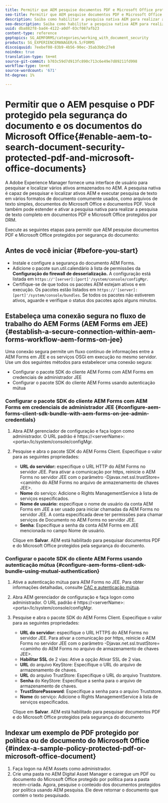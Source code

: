 ```yaml
---
title: Permitir que AEM pesquise documentos PDF e Microsoft Office protegidos pela segurança do documento
seo-title: Permitir que AEM pesquise documentos PDF e Microsoft Office protegidos pela segurança do documento
description: Saiba como habilitar a pesquisa nativa AEM para realizar a pesquisa de texto completo em documentos PDF protegidos por DRM.
seo-description: Saiba como habilitar a pesquisa nativa AEM para realizar a pesquisa de texto completo em documentos PDF protegidos por DRM.
uuid: dba882f8-bad4-4122-a0df-03cf087afb23
content-type: reference
geptopics: SG_AEMFORMS/categories/working_with_document_security
products: SG_EXPERIENCEMANAGER/6.5/FORMS
discoiquuid: 7eebef08-83b9-4b56-90ec-35ab3b0c27e8
noindex: true
translation-type: tm+mt
source-git-commit: b703c59d7d913fc890c713c6e49e7d89211fd998
workflow-type: tm+mt
source-wordcount: '671'
ht-degree: 1%

---
```



# Permitir que o AEM pesquise o PDF protegido pela segurança do documento e os documentos do Microsoft Office{#enable-aem-to-search-document-security-protected-pdf-and-microsoft-office-documents}

A Adobe Experience Manager fornece uma interface de usuário para pesquisar e localizar vários ativos armazenados no AEM. A pesquisa nativa é capaz de pesquisar e localizar ativos AEM e executar pesquisa de texto em vários formatos de documento comumente usados, como arquivos de texto simples, documentos do Microsoft Office e documentos PDF. Você também pode estender e ativar a pesquisa nativa para realizar a pesquisa de texto completo em documentos PDF e Microsoft Office protegidos por DRM.

Execute as seguintes etapas para permitir que AEM pesquise documentos PDF e Microsoft Office protegidos por segurança do documento:

## Antes de você iniciar {#before-you-start}

* Instale e configure a segurança do documento AEM Forms.
* Adicione o pacote sun.util.calendário à lista de permissões da **Configuração do firewall de desserialização.** A configuração está listada em  `https://'[server]:[port]'/system/console/configMgr`.
* Certifique-se de que todos os pacotes AEM estejam ativos e em execução. Os pacotes estão listados em `https://'[server]:[port]'/system/console/bundles`. Se todos os pacotes não estiverem ativos, aguarde e verifique o status dos pacotes após alguns minutos.

## Estabeleça uma conexão segura no fluxo de trabalho do AEM Forms (AEM Forms em JEE) {#establish-a-secure-connection-within-aem-forms-workflow-aem-forms-on-jee}

Uma conexão segura permite um fluxo contínuo de informações entre a AEM Forms em JEE e os serviços OSGi em execução no mesmo servidor. Use um dos seguintes métodos para estabelecer uma conexão segura:

* Configurar o pacote SDK do cliente AEM Forms com AEM Forms em credenciais de administrador JEE
* Configurar o pacote SDK do cliente AEM Forms usando autenticação mútua

### Configurar o pacote SDK do cliente AEM Forms com AEM Forms em credenciais de administrador JEE {#configure-aem-forms-client-sdk-bundle-with-aem-forms-on-jee-admin-credentials}

1. Abra AEM gerenciador de configuração e faça logon como administrador. O URL padrão é https://&lt;serverName>:&lt;porta>/lc/system/console/configMgr.
1. Pesquise e abra o pacote SDK do AEM Forms Client. Especifique o valor para as seguintes propriedades:

   * **URL do servidor:** especifique o URL HTTP do AEM Forms no servidor JEE. Para ativar a comunicação por https, reinicie o AEM Forms no servidor JEE com o parâmetro -Djavax.net.ssl.trustStore=&lt;caminho do AEM Forms no arquivo de armazenamento de chaves JEE>.
   * **Nome** do serviço: Adicione o Rights ManagementService à lista de serviços especificados.
   * **Nome de usuário:** especifique o nome de usuário da conta AEM Forms em JEE a ser usado para iniciar chamadas da AEM Forms no servidor JEE. A conta especificada deve ter permissões para chamar serviços de Documento no AEM Forms no servidor JEE.
   * **Senha**: Especifique a senha da conta AEM Forms em JEE mencionada no campo Nome de usuário.

   Clique em **Salvar**. AEM está habilitado para pesquisar documentos PDF e do Microsoft Office protegidos pela segurança do documento.

### Configurar o pacote SDK do cliente AEM Forms usando autenticação mútua {#configure-aem-forms-client-sdk-bundle-using-mutual-authentication}

1. Ative a autenticação mútua para AEM Forms no JEE. Para obter informações detalhadas, consulte [CAC e autenticação mútua](https://helpx.adobe.com/livecycle/kb/cac-mutual-authentication.html).
1. Abra AEM gerenciador de configuração e faça logon como administrador. O URL padrão é https://&lt;serverName>:&lt;porta>/lc/system/console/configMgr.
1. Pesquise e abra o pacote SDK do AEM Forms Client. Especifique o valor para as seguintes propriedades:

   * **URL do servidor:** especifique o URL HTTPS do AEM Forms no servidor JEE. Para ativar a comunicação por https, reinicie o AEM Forms no servidor JEE com o parâmetro -Djavax.net.ssl.trustStore=&lt;caminho do AEM Forms no arquivo de armazenamento de chaves JEE>.
   * **Habilitar SSL** de 2 vias: Ative a opção Ativar SSL de 2 vias.
   * **URL** do arquivo KeyStore: Especifique o URL do arquivo de armazenamento de chaves.
   * **URL** do arquivo TrustStore: Especifique o URL do arquivo Truststore.
   * **Senha** do KeyStore: Especifique a senha para o arquivo de armazenamento de chaves.
   * **TrustStorePassword**: Especifique a senha para o arquivo Truststore.
   * **Nome** do serviço: Adicione o Rights ManagementService à lista de serviços especificados.

   Clique em **Salvar**. AEM está habilitado para pesquisar documentos PDF e do Microsoft Office protegidos pela segurança do documento

## Indexar um exemplo de PDF protegido por política ou de documento do Microsoft Office {#index-a-sample-policy-protected-pdf-or-microsoft-office-document}

1. Faça logon na AEM Assets como administrador.
1. Crie uma pasta no AEM Digital Asset Manager e carregue um PDF ou documento do Microsoft Office protegido por política para a pasta recém-criada. Agora, pesquise o conteúdo dos documentos protegidos por política usando AEM pesquisa. Ele deve retornar o documento que contém o texto pesquisado.

